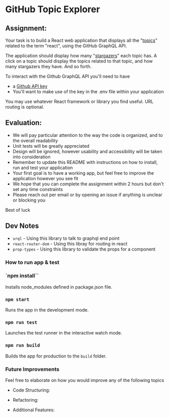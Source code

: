 # GitHub Topic Explorer

## Assignment:

Your task is to build a React web application that displays all the "[topics](https://docs.github.com/en/free-pro-team@latest/graphql/reference/objects#topic)" related to the term "react", using the GitHub GraphQL API.

The application should display how many "[stargazers](https://docs.github.com/en/free-pro-team@latest/graphql/reference/objects#stargazerconnection)" each topic has. A click on a topic should display the topics related to that topic, and how many stargazers they have. And so forth.

To interact with the Github GraphQL API you'll need to have

- a [Github API key](https://docs.github.com/en/free-pro-team@latest/graphql/guides/forming-calls-with-graphql#authenticating-with-graphql)
- You'll want to make use of the key in the .env file within your application

You may use whatever React framework or library you find useful. URL routing is optional.

## Evaluation:

- We will pay particular attention to the way the code is organized, and to the overall readability
- Unit tests will be greatly appreciated
- Design will be ignored, however usability and accessibility will be taken into consideration
- Remember to update this README with instructions on how to install, run and test your application
- Your first goal is to have a working app, but feel free to improve the application however you see fit
- We hope that you can complete the assignment within 2 hours but don't set any time constraints
- Please reach out per email or by opening an issue if anything is unclear or blocking you

Best of luck

## Dev Notes

- `urql` - Using this library to talk to graphql end point
- `react-router-dom` - Using this libray for routing in react
- `prop-types` - Using this library to validate the props for a component

### How to run app & test

### `npm install``

Installs node_modules defined in package.json file.

### `npm start`

Runs the app in the development mode.

### `npm run test`

Launches the test runner in the interactive watch mode.

### `npm run build`

Builds the app for production to the `build` folder.

### Future Improvements

Feel free to elaborate on how you would improve any of the following topics

- Code Structuring:

- Refactoring:

- Additional Features:
